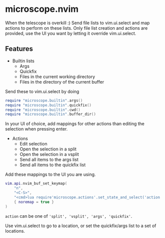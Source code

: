# microscope.nvim

When the telescope is overkill :) Send file lists to vim.ui.select and map
actions to perform on these lists. Only file list creation and actions are
provided, use the UI you want by letting it override vim.ui.select.

## Features

- Builtin lists
  - Args
  - Quickfix
  - Files in the current working directory
  - Files in the directory of the current buffer

Send these to vim.ui.select by doing

```lua
require "microscope.builtin".args()
require "microscope.builtin".quickfix()
require "microscope.builtin".cwd()
require "microscope.builtin".buffer_dir()
```

In your UI of choice, add mappings for other actions than editing the selection
when pressing enter.

- Actions
  - Edit selection
  - Open the selection in a split
  - Open the selection in a vsplit
  - Send all items to the args list
  - Send all items to the quickfix list

Add these mappings to the UI you are using.

```lua
vim.api.nvim_buf_set_keymap(
    "n",
    "<C-S>",
    "<cmd>lua require'microscope.actions'.set_state_and_select('action', 'split')<cr>",
    { noremap = true }
)
```

``action`` can be one of `'split', 'vsplit', 'args', 'quickfix'`.

Use vim.ui.select to go to a location, or set the quickfix/args list to a set of
locations.
